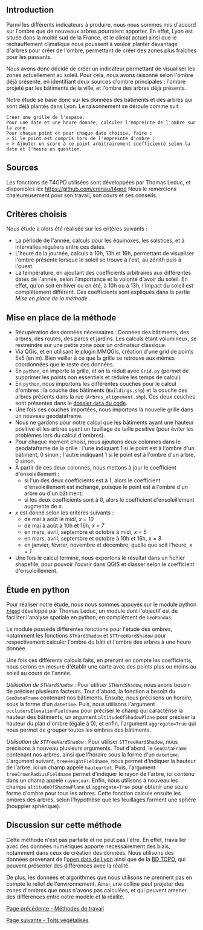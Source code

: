 ## Introduction
Parmi les différents indicateurs à produire, nous nous sommes mis d'accord sur l'ombre que de nouveaux arbres pourraient apporter. En effet, Lyon est située dans la moitié sud de la France, et le climat actuel ainsi que le réchauffement climatique nous poussent à vouloir planter davantage d'arbres pour créer de l'ombre, permettant de créer des zones plus fraîches pour les passants.

Nous avons donc décidé de créer un indicateur permettant de visualiser les zones actuellement au soleil. Pour cela, nous avons raisonné selon l'ombre déjà présente, en identifiant deux sources d'ombre principales : l'ombre projeté par les bâtiments de la ville, et l'ombre des arbres déjà présents.

Notre étude se base donc sur les données des bâtiments et des arbres qui sont déjà plantés dans Lyon. Le raisonnement se déroule comme suit : 
```
Créer une grille de l'espace.
Pour une date et une heure donnée, calculer l'empreinte de l'ombre sur la zone.
Pour chaque point et pour chaque date choisie, faire : 
> Si le point est compris hors de l'empreinte d'ombre : 
> > Ajouter un score à ce point arbitrairement coefficienté selon la date et l'heure en question.
```

## Sources
Les fonctions de T4GPD utilisées sont développées par Thomas Leduc, et disponibles ici: https://github.com/crenau/t4gpd
Nous le remercions chaleureusement pour son travail, son cours et ses conseils.

## Critères choisis
Nous étude a alors été réalisée sur les critères suivants :
- La période de l'année, calculs pour les équinoxes, les solstices, et à intervalles réguliers entre ces dates.
- L'heure de la journée, calculs à 10h, 13h et 16h, permettant de visualiser l'ombre présente lorsque le soleil se trouve à l'est, au zénith puis à l'ouest.
- La température, en ajoutant des coefficients arbitraires aux différentes dates de l'année, selon l'importance et la volonté d'avoir du soleil. En effet, qu'on soit en hiver ou en été, à 10h ou à 13h, l'impact du soleil est complètement différent. Ces coefficients sont expliqués dans la partie _Mise en place de la méthode_ .

## Mise en place de la méthode
* Récupération des données nécessaires : Données des bâtiments, des arbres, des routes, des parcs et jardins. Les calculs étant volumineux, se restreindre sur une petite zone pour un ordinateur classique.
* Via QGis, et en utilisant le plugin MMQGis, création d'une grid de points 5x5 (en m). Bien veiller à ce que la grille se retrouve aux mêmes coordonnées que le reste des données.
* En `python`, on importe la grille, et on la réduit avec `Grid.py` (permet de supprimer les points non essentiels et réduire les temps de calcul)
* En `python`, nous importons les différentes couches pour le calcul d'ombres : la couche des bâtiments (`Buildings.shp`) et la couche des arbres présents dans la rue (`Arbres_alignement.shp`). Ces deux couches sont présentes dans le [dossier `data` du code](https://github.com/gheritarish/vegetalyon/tree/master/data).
* Une fois ces couches importées, nous importons la nouvelle grille dans un nouveau geodataframe.
* Nous ne gardons pour notre calcul que les bâtiments ayant une hauteur positive et les arbres ayant un feuillage de taille positive (pour éviter les problèmes lors du calcul d'ombres).
* Pour chaque moment choisi, nous ajoutons deux colonnes dans le geodataframe de la grille : l'une indiquant 1 si le point est à l'ombre d'un bâtiment, 0 sinon ; l'autre indiquant 1 si le point est à l'ombre d'un arbre, 0 sinon.
* À partir de ces deux colonnes, nous mettons à jour le coefficient d'ensoleillement : 
  * si l'un des deux coefficients est à 1, alors le coefficient d'ensoleillement est inchangé, puisque le point est à l'ombre d'un arbre ou d'un bâtiment;
  * si les deux coefficients sont à 0, alors le coefficient d'ensoleillement augmente de *x*.
* *x* est donné selon les critères suivants : 
  * de mai à août le midi, *x = 10*
  * de mai à août à 10h et 16h, *x = 7*
  * en mars, avril, septembre et octobre à midi, *x = 5*
  * en mars, avril, septembre et octobre à 10h et 16h, *x = 3*
  * en janvier, février, novembre et décembre, quelle que soit l'heure, *x = 1*
* Une fois le calcul terminé, nous exportons le résultat dans un fichier shapefile, pour pouvoir l'ouvrir dans QGIS et classer selon le coefficient d'ensoleillement.

## Étude en python
Pour réaliser notre étude, nous nous sommes appuyés sur le module python [`t4gpd`](https://sourcesup.renater.fr/projects/t4gs/) développé par Thomas Leduc, un module dont l'objectif est de faciliter l'analyse spatiale en python, en complément de `GeoPandas`.

Le module possède différentes fonctions pour l'étude des ombres, notamment les fonctions `STHardShadow` et `STTreeHardShadow` pour respectivement calculer l'ombre du bâti et l'ombre des arbres à une heure donnée.

Une fois ces différents calculs faits, en prenant en compte les coefficients, nous serons en mesure d'établir une carte avec des points plus ou moins au soleil au cours de l'année.

*Utilisation de `STHardShadow`* : Pour utiliser `STHardShadow`, nous avons besoin de préciser plusieurs facteurs. Tout d'abord, la fonction a besoin du `GeoDataFrame` contenant nos bâtiments. Ensuite, nous précisons un horaire, sous la forme d'un `datetime`. Puis, nous utilisons l'argument `occludersElevationFieldname` pour préciser le champ qui caractérise la hauteur des bâtiments, un argument `altitudeOfShadowPlane` pour préciser la hauteur du plan d'ombre (égale à 0), et enfin, l'argument `aggregate=True` qui nous permet de grouper toutes les ombres des bâtiments.

*Utilisation de `STTreeHardShadow`* : Pour utiliser `STTreeHardShadow`, nous précisons à nouveau plusieurs arguments. Tout d'abord, le `GeoDataFrame` contenant nos arbres, ainsi que l'horaire sous la forme d'un `datetime`. L'argument suivant, `treeHeightFieldname`, nous permet d'indiquer la hauteur de l'arbre, ici un champ appelé `hauteurtot`. Puis, l'argument `treeCrownRadiusFieldname` permet d'indiquer le rayon de l'arbre, ici contenu dans un champ appelé `rayoncour`. Enfin, nous utilisons à nouveau les champs `altitudeOfShadowPlane` et `aggregate=True` pour obtenir une seule forme d'ombre pour tous les arbres. Cette fonction calcule ensuite les ombres des arbres, selon l'hypothèse que les feuillages forment une sphère (houppier sphérique).

## Discussion sur cette méthode
Cette méthode n'est pas parfaite et ne peut pas l'être. En effet, travailler avec des données numériques apporte nécessairement des biais, notamment dans ceux de création des données. Nous utilisons des données provenant de l'[open data de Lyon](https://data.grandlyon.com/accueil) ainsi que de la [BD TOPO](https://geoservices.ign.fr/documentation/diffusion/telechargement-donnees-libres.html#bd-topo), qui peuvent présenter des différences avec la réalité.

De plus, les données et algorithmes que nous utilisons ne prennent pas en compte le relief de l'environnement. Ainsi, une colline peut projeter des zones d'ombres que nous n'avons pas calculées, et qui peuvent amener des différences entre notre modèle et la réalité.

[Page précédente - Méthodes de travail](Methodologie)

[Page suivante - Toits végétalisés](Toits)